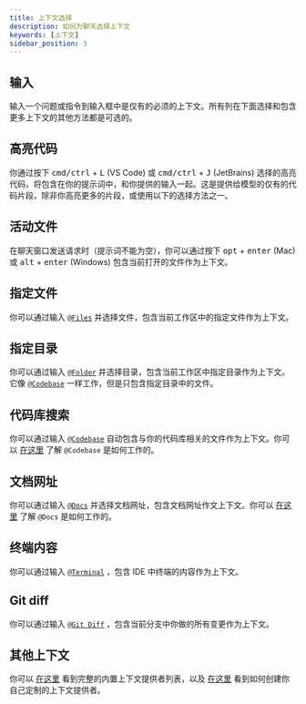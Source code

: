 ```yaml
---
title: 上下文选择
description: 如何为聊天选择上下文
keywords: [上下文]
sidebar_position: 3
---
```


## 输入

输入一个问题或指令到输入框中是仅有的必须的上下文。所有列在下面选择和包含更多上下文的其他方法都是可选的。

## 高亮代码

你通过按下 <kbd>cmd/ctrl</kbd> + <kbd>L</kbd> (VS Code) 或 <kbd>cmd/ctrl</kbd> + <kbd>J</kbd> (JetBrains) 选择的高亮代码，将包含在你的提示词中，和你提供的输入一起。这是提供给模型的仅有的代码片段，除非你高亮更多的片段，或使用以下的选择方法之一。

## 活动文件

在聊天窗口发送请求时（提示词不能为空），你可以通过按下 <kbd>opt</kbd> + <kbd>enter</kbd> (Mac) 或 <kbd>alt</kbd> + <kbd>enter</kbd> (Windows) 包含当前打开的文件作为上下文。

## 指定文件

你可以通过输入 [`@Files`](../customize/context-providers.mdx#file) 并选择文件，包含当前工作区中的指定文件作为上下文。

## 指定目录

你可以通过输入 [`@Folder`](../customize/context-providers.mdx#folder) 并选择目录，包含当前工作区中指定目录作为上下文。它像 [`@Codebase`](../customize/deep-dives/codebase.mdx) 一样工作，但是只包含指定目录中的文件。

## 代码库搜索

你可以通过输入 [`@Codebase`](../customize/context-providers.mdx#codebase) 自动包含与你的代码库相关的文件作为上下文。你可以 [在这里](../customize/deep-dives/codebase.mdx) 了解 `@Codebase` 是如何工作的。

## 文档网址

你可以通过输入 [`@Docs`](../customize/context-providers.mdx#docs) 并选择文档网址，包含文档网址作文上下文。你可以 [在这里](../customize/deep-dives/docs.mdx) 了解 `@Docs` 是如何工作的。

## 终端内容

你可以通过输入 [`@Terminal`](../customize/context-providers.mdx#terminal) ，包含 IDE 中终端的内容作为上下文。

## Git diff

你可以通过输入 [`@Git Diff`](../customize/context-providers.mdx#git-diff) ，包含当前分支中你做的所有变更作为上下文。

## 其他上下文

你可以 [在这里](../customize/context-providers.mdx) 看到完整的内置上下文提供者列表，以及 [在这里](../customize/tutorials/build-your-own-context-provider.md) 看到如何创建你自己定制的上下文提供者。
